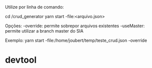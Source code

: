 Utilize por linha de comando:

cd <diretorio>/crud_generator
yarn start -file:<arquivo.json> <opcoes>

Opções: 
-override: permite sobrepor arquivos existentes
-useMaster: permite utilizar a branch master do SIA

Exemplo: 
yarn start -file:/home/joubert/temp/teste_crud.json -override  
# devtool

